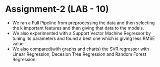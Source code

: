 # Assignment-2 (LAB - 10)
- We ran a Full Pipeline from preprocessing the data and then selecting the k important features and then giving that data to the models.
- We also experimented with a Support Vector Machine Regressor by tuning its parameters and found a best one which is giving less RMSE value.
- We also compared(with graphs and charts) the SVR regressor with Linear Regression, Decesion Tree Regression and Random Forest Regression.
